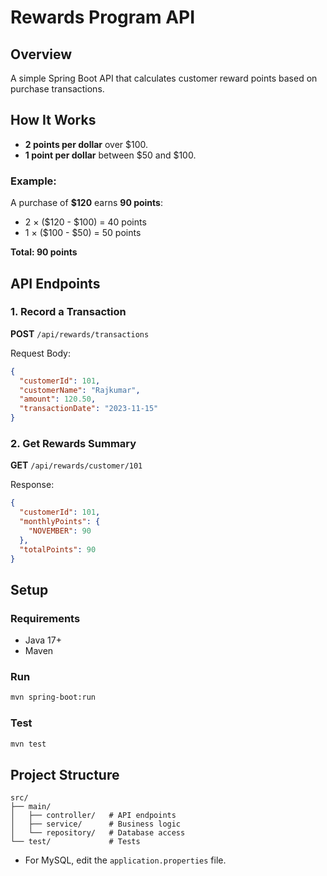 # Rewards Program API

## Overview
A simple Spring Boot API that calculates customer reward points based on purchase transactions.

## How It Works
- **2 points per dollar** over $100.
- **1 point per dollar** between $50 and $100.

### Example:
A purchase of **$120** earns **90 points**:
- 2 × ($120 - $100) = 40 points
- 1 × ($100 - $50) = 50 points

**Total: 90 points**

## API Endpoints

### 1. Record a Transaction
**POST** `/api/rewards/transactions`

Request Body:
```json
{
  "customerId": 101,
  "customerName": "Rajkumar",
  "amount": 120.50,
  "transactionDate": "2023-11-15"
}
```

### 2. Get Rewards Summary
**GET** `/api/rewards/customer/101`

Response:
```json
{
  "customerId": 101,
  "monthlyPoints": {
    "NOVEMBER": 90
  },
  "totalPoints": 90
}
```

## Setup

### Requirements
- Java 17+
- Maven

### Run
```bash
mvn spring-boot:run
```

### Test
```bash
mvn test
```

## Project Structure
```
src/
├── main/
│   ├── controller/   # API endpoints
│   ├── service/      # Business logic
│   └── repository/   # Database access
└── test/             # Tests
```

- For MySQL, edit the `application.properties` file.
